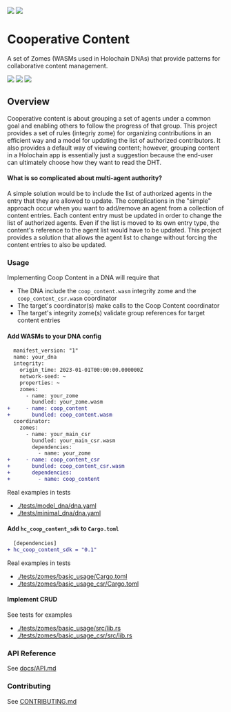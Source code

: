 [![](https://img.shields.io/crates/v/hc_coop_content_types?style=flat-square&label=types)](https://crates.io/crates/hc_coop_content_types)
[![](https://img.shields.io/crates/v/hc_coop_content_sdk?style=flat-square&label=sdk)](https://crates.io/crates/hc_coop_content_sdk)

# Cooperative Content
A set of Zomes (WASMs used in Holochain DNAs) that provide patterns for collaborative content
management.


[![](https://img.shields.io/github/issues-raw/mjbrisebois/hc-cooperative-content?style=flat-square)](https://github.com/mjbrisebois/hc-cooperative-content/issues)
[![](https://img.shields.io/github/issues-closed-raw/mjbrisebois/hc-cooperative-content?style=flat-square)](https://github.com/mjbrisebois/hc-cooperative-content/issues?q=is%3Aissue+is%3Aclosed)
[![](https://img.shields.io/github/issues-pr-raw/mjbrisebois/hc-cooperative-content?style=flat-square)](https://github.com/mjbrisebois/hc-cooperative-content/pulls)

## Overview
Cooperative content is about grouping a set of agents under a common goal and enabling others to
follow the progress of that group.  This project provides a set of rules (integriy zome) for
organizing contributions in an efficient way and a model for updating the list of authorized
contributors.  It also provides a default way of viewing content; however, grouping content in a
Holochain app is essentially just a suggestion because the end-user can ultimately choose how they
want to read the DHT.

#### What is so complicated about multi-agent authority?
A simple solution would be to include the list of authorized agents in the entry that they are
allowed to update.  The complications in the "simple" approach occur when you want to add/remove an
agent from a collection of content entries.  Each content entry must be updated in order to change
the list of authorized agents.  Even if the list is moved to its own entry type, the content's
reference to the agent list would have to be updated.  This project provides a solution that allows
the agent list to change without forcing the content entries to also be updated.


### Usage
Implementing Coop Content in a DNA will require that

- The DNA include the `coop_content.wasm` integrity zome and the `coop_content_csr.wasm` coordinator
- The target's coordinator(s) make calls to the Coop Content coordinator
- The target's integrity zome(s) validate group references for target content entries

#### Add WASMs to your DNA config

```diff
  manifest_version: "1"
  name: your_dna
  integrity:
    origin_time: 2023-01-01T00:00:00.000000Z
    network-seed: ~
    properties: ~
    zomes:
      - name: your_zome
        bundled: your_zome.wasm
+     - name: coop_content
+       bundled: coop_content.wasm
  coordinator:
    zomes:
      - name: your_main_csr
        bundled: your_main_csr.wasm
        dependencies:
          - name: your_zome
+     - name: coop_content_csr
+       bundled: coop_content_csr.wasm
+       dependencies:
+         - name: coop_content
```

Real examples in tests
- [./tests/model_dna/dna.yaml](./tests/model_dna/dna.yaml)
- [./tests/minimal_dna/dna.yaml](./tests/minimal_dna/dna.yaml)

#### Add `hc_coop_content_sdk` to `Cargo.toml`

```diff
  [dependencies]
+ hc_coop_content_sdk = "0.1"
```

Real examples in tests
- [./tests/zomes/basic_usage/Cargo.toml](./tests/zomes/basic_usage/Cargo.toml)
- [./tests/zomes/basic_usage_csr/Cargo.toml](./tests/zomes/basic_usage_csr/Cargo.toml)

#### Implement CRUD

See tests for examples

- [./tests/zomes/basic_usage/src/lib.rs](./tests/zomes/basic_usage/src/lib.rs)
- [./tests/zomes/basic_usage_csr/src/lib.rs](./tests/zomes/basic_usage_csr/src/lib.rs)


### API Reference

See [docs/API.md](docs/API.md)

### Contributing

See [CONTRIBUTING.md](CONTRIBUTING.md)
